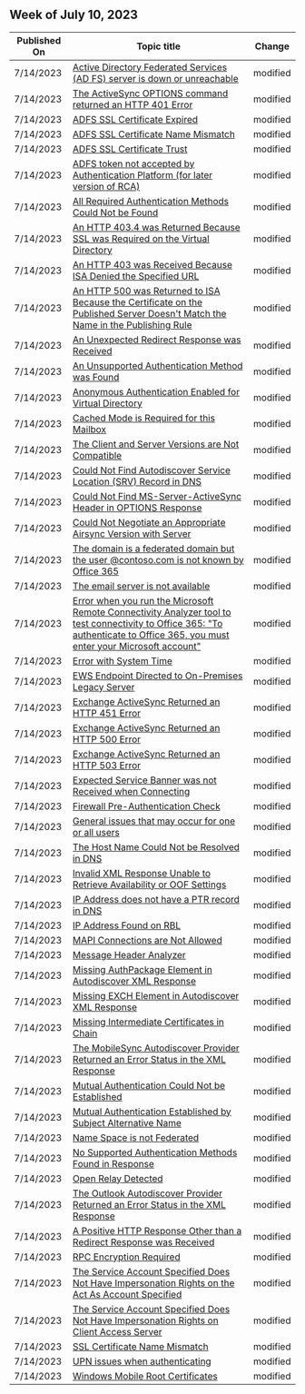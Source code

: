 <!-- This file is generated automatically each week. Changes made to this file will be overwritten.-->



## Week of July 10, 2023


| Published On |Topic title | Change |
|------|------------|--------|
| 7/14/2023 | [Active Directory Federated Services (AD FS) server is down or unreachable](/connectivity-analyzer/active-directory-federated-services-ad-fs-server-down-unreachable) | modified |
| 7/14/2023 | [The ActiveSync OPTIONS command returned an HTTP 401 Error](/connectivity-analyzer/activesync-options-command-returned-http-401-error) | modified |
| 7/14/2023 | [ADFS SSL Certificate Expired](/connectivity-analyzer/adfs-ssl-certificate-expired) | modified |
| 7/14/2023 | [ADFS SSL Certificate Name Mismatch](/connectivity-analyzer/adfs-ssl-certificate-name-mismatch) | modified |
| 7/14/2023 | [ADFS SSL Certificate Trust](/connectivity-analyzer/adfs-ssl-certificate-trust) | modified |
| 7/14/2023 | [ADFS token not accepted by Authentication Platform (for later version of RCA)](/connectivity-analyzer/adfs-token-not-accepted-authentication-platform-later-version-rc) | modified |
| 7/14/2023 | [All Required Authentication Methods Could Not be Found](/connectivity-analyzer/all-required-authentication-methods-could-not-be-found) | modified |
| 7/14/2023 | [An HTTP 403.4 was Returned Because SSL was Required on the Virtual Directory](/connectivity-analyzer/an-http-403-4-returned-because-ssl-required-virtual-directory) | modified |
| 7/14/2023 | [An HTTP 403 was Received Because ISA Denied the Specified URL](/connectivity-analyzer/an-http-403-received-because-is-denied-specified-url) | modified |
| 7/14/2023 | [An HTTP 500 was Returned to ISA Because the Certificate on the Published Server Doesn't Match the Name in the Publishing Rule](/connectivity-analyzer/an-http-500-returned-is-because-certificate-published-server-doesn-t-match-name-publishing-rule) | modified |
| 7/14/2023 | [An Unexpected Redirect Response was Received](/connectivity-analyzer/an-unexpected-redirect-response-received) | modified |
| 7/14/2023 | [An Unsupported Authentication Method was Found](/connectivity-analyzer/an-unsupported-authentication-method-found) | modified |
| 7/14/2023 | [Anonymous Authentication Enabled for Virtual Directory](/connectivity-analyzer/anonymous-authentication-enabled-virtual-directory) | modified |
| 7/14/2023 | [Cached Mode is Required for this Mailbox](/connectivity-analyzer/cached-mode-required-this-mailbox) | modified |
| 7/14/2023 | [The Client and Server Versions are Not Compatible](/connectivity-analyzer/client-and-server-versions-are-not-compatible) | modified |
| 7/14/2023 | [Could Not Find Autodiscover Service Location (SRV) Record in DNS](/connectivity-analyzer/could-not-find-autodiscover-service-location-srv-record-dns) | modified |
| 7/14/2023 | [Could Not Find MS-Server-ActiveSync Header in OPTIONS Response](/connectivity-analyzer/could-not-find-ms-server-activesync-header-options-response) | modified |
| 7/14/2023 | [Could Not Negotiate an Appropriate Airsync Version with Server](/connectivity-analyzer/could-not-negotiate-appropriate-airsync-version-with-server) | modified |
| 7/14/2023 | [The domain is a federated domain but the user <User>@contoso.com is not known by Office 365](/connectivity-analyzer/domain-federated-domain-but-user-user-contoso-com-not-known-office-365) | modified |
| 7/14/2023 | [The email server is not available](/connectivity-analyzer/email-server-not-available) | modified |
| 7/14/2023 | [Error when you run the Microsoft Remote Connectivity Analyzer tool to test connectivity to Office 365: "To authenticate to Office 365, you must enter your Microsoft account"](/connectivity-analyzer/error-when-run-exchange-remote-connectivity-analyzer-tool-test-connectivity-office-365-to-authenticate-office-365-must-enter-your-microsoft-account) | modified |
| 7/14/2023 | [Error with System Time](/connectivity-analyzer/error-with-system-time) | modified |
| 7/14/2023 | [EWS Endpoint Directed to On-Premises Legacy Server](/connectivity-analyzer/ews-endpoint-directed-premises-legacy-server) | modified |
| 7/14/2023 | [Exchange ActiveSync Returned an HTTP 451 Error](/connectivity-analyzer/exchange-activesync-returned-http-451-error) | modified |
| 7/14/2023 | [Exchange ActiveSync Returned an HTTP 500 Error](/connectivity-analyzer/exchange-activesync-returned-http-500-error) | modified |
| 7/14/2023 | [Exchange ActiveSync Returned an HTTP 503 Error](/connectivity-analyzer/exchange-activesync-returned-http-503-error) | modified |
| 7/14/2023 | [Expected Service Banner was not Received when Connecting](/connectivity-analyzer/expected-service-banner-not-received-when-connecting) | modified |
| 7/14/2023 | [Firewall Pre-Authentication Check](/connectivity-analyzer/firewall-pre-authentication-check) | modified |
| 7/14/2023 | [General issues that may occur for one or all users](/connectivity-analyzer/general-issues-that-may-occur-one-all-users) | modified |
| 7/14/2023 | [The Host Name Could Not be Resolved in DNS](/connectivity-analyzer/host-name-could-not-be-resolved-dns) | modified |
| 7/14/2023 | [Invalid XML Response Unable to Retrieve Availability or OOF Settings](/connectivity-analyzer/invalid-xml-response-unable-retrieve-availability-oof-settings) | modified |
| 7/14/2023 | [IP Address does not have a PTR record in DNS](/connectivity-analyzer/ip-address-does-not-have-ptr-record-dns) | modified |
| 7/14/2023 | [IP Address Found on RBL](/connectivity-analyzer/ip-address-found-rbl) | modified |
| 7/14/2023 | [MAPI Connections are Not Allowed](/connectivity-analyzer/mapi-connections-are-not-allowed) | modified |
| 7/14/2023 | [Message Header Analyzer](/connectivity-analyzer/message-header-analyzer) | modified |
| 7/14/2023 | [Missing AuthPackage Element in Autodiscover XML Response](/connectivity-analyzer/missing-authpackage-element-autodiscover-xml-response) | modified |
| 7/14/2023 | [Missing EXCH Element in Autodiscover XML Response](/connectivity-analyzer/missing-exch-element-autodiscover-xml-response) | modified |
| 7/14/2023 | [Missing Intermediate Certificates in Chain](/connectivity-analyzer/missing-intermediate-certificates-chain) | modified |
| 7/14/2023 | [The MobileSync Autodiscover Provider Returned an Error Status in the XML Response](/connectivity-analyzer/mobilesync-autodiscover-provider-returned-error-status-xml-response) | modified |
| 7/14/2023 | [Mutual Authentication Could Not be Established](/connectivity-analyzer/mutual-authentication-could-not-be-established) | modified |
| 7/14/2023 | [Mutual Authentication Established by Subject Alternative Name](/connectivity-analyzer/mutual-authentication-established-subject-alternative-name) | modified |
| 7/14/2023 | [Name Space is not Federated](/connectivity-analyzer/name-space-not-federated) | modified |
| 7/14/2023 | [No Supported Authentication Methods Found in Response](/connectivity-analyzer/no-supported-authentication-methods-found-response) | modified |
| 7/14/2023 | [Open Relay Detected](/connectivity-analyzer/open-relay-detected) | modified |
| 7/14/2023 | [The Outlook Autodiscover Provider Returned an Error Status in the XML Response](/connectivity-analyzer/outlook-autodiscover-provider-returned-error-status-xml-response) | modified |
| 7/14/2023 | [A Positive HTTP Response Other than a Redirect Response was Received](/connectivity-analyzer/positive-http-response-other-than-redirect-response-received) | modified |
| 7/14/2023 | [RPC Encryption Required](/connectivity-analyzer/rpc-encryption-required) | modified |
| 7/14/2023 | [The Service Account Specified Does Not Have Impersonation Rights on the Act As Account Specified](/connectivity-analyzer/service-account-specified-does-not-have-impersonation-rights-act-as-account-specified) | modified |
| 7/14/2023 | [The Service Account Specified Does Not Have Impersonation Rights on Client Access Server](/connectivity-analyzer/service-account-specified-does-not-have-impersonation-rights-client-access-server) | modified |
| 7/14/2023 | [SSL Certificate Name Mismatch](/connectivity-analyzer/ssl-certificate-name-mismatch) | modified |
| 7/14/2023 | [UPN issues when authenticating](/connectivity-analyzer/upn-issues-when-authenticating) | modified |
| 7/14/2023 | [Windows Mobile Root Certificates](/connectivity-analyzer/windows-mobile-root-certificates) | modified |
